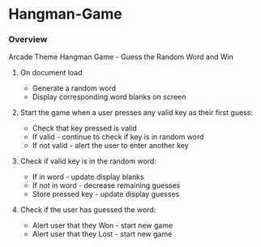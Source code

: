 # Hangman-Game

### Overview

Arcade Theme Hangman Game - Guess the Random Word and Win

1. On document load
    
    * Generate a random word
    * Display corresponding word blanks on screen

2. Start the game when a user presses any valid key as their first guess:

    * Check that key pressed is valid
    * If valid - continue to check if key is in random word
    * If not valid - alert the user to enter another key

3. Check if valid key is in the random word:

    * If in word - update display blanks
    * If not in word - decrease remaining guesses
    * Store pressed key - update display guesses

4. Check if the user has guessed the word:

    * Alert user that they Won - start new game
    * Alert user that they Lost - start new game


